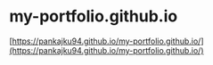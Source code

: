 # my-portfolio.github.io

[https://pankajku94.github.io/my-portfolio.github.io/](https://pankajku94.github.io/my-portfolio.github.io/)
